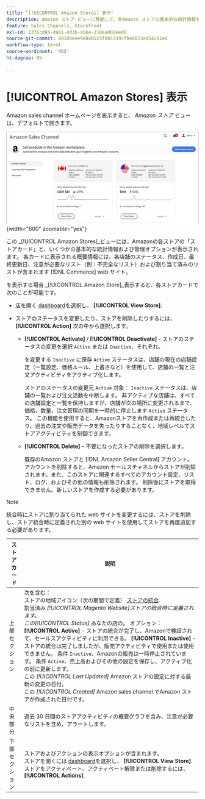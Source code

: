 ```yaml
---
title: “[!UICONTROL Amazon Stores] 表示"
description: Amazon ストア ビューに移動して、各Amazon ストアの基本的な統計情報をすばやく確認し、管理オプションにアクセスします。
feature: Sales Channels, Storefront
exl-id: 1376cd84-da81-4d3b-a5be-218aa802eed6
source-git-commit: 801d4eee9e84b5c5f8b53397fbe8023ad54281e6
workflow-type: tm+mt
source-wordcount: '462'
ht-degree: 0%

---
```


# [!UICONTROL Amazon Stores] 表示

Amazon sales channel ホームページを表示すると、 _Amazon ストア_ ビューは、デフォルトで開きます。

![Amazonストア表示](assets/amazon-sales-channel-home-tabs.png){width="600" zoomable="yes"}

この _[!UICONTROL Amazon Stores]_ビューには、Amazonの各ストアの「ストアカード」と、いくつかの基本的な統計情報および管理オプションが表示されます。 各カードに表示される概要情報には、各店舗のステータス、作成日、最終更新日、注意が必要なリスト（例：不完全なリスト）および割り当て済みのリストが含まれます [!DNL Commerce] web サイト。

を表示する場合 _[!UICONTROL Amazon Store]_表示すると、各ストアカードで次のことが可能です。

- 店を開く [dashboard](./amazon-store-dashboard.md)を選択し、 **[!UICONTROL View Store]**.

- ストアのステータスを変更したり、ストアを削除したりするには、 **[!UICONTROL Action]** 次の中から選択します。

   - **[!UICONTROL Activate]** / **[!UICONTROL Deactivate]** - ストアのステータスの変更を選択 `Active` または `Inactive`、それぞれ。

     を変更する `Inactive` に保存 `Active` ステータスは、店舗の現在の店舗設定（一覧設定、価格ルール、上書きなど）を使用して、店舗の一覧と注文アクティビティをアクティブ化します。

     ストアのステータスの変更元 `Active` 対象： `Inactive` ステータスは、店舗の一覧および注文活動を中断します。 非アクティブな店舗は、すべての店舗設定と一覧を保持しますが、店舗が次の場所に変更されるまで、価格、数量、注文管理の同期を一時的に停止します `Active` ステータス。 この機能を使用すると、Amazonストアを再作成または再統合したり、過去の注文や販売データを失ったりすることなく、地域レベルでストアアクティビティを制御できます。

   - **[!UICONTROL Delete]**  – 不要になったストアの削除を選択します。

     既存のAmazon ストアと [!DNL Amazon Seller Central] アカウント。 アカウントを削除すると、Amazon セールスチャネルからストアが削除されます。また、このストアに関連するすべてのアカウント設定、リスト、ログ、およびその他の情報も削除されます。 削除後にストアを取得できません。新しいストアを作成する必要があります。

>[!NOTE]
>統合時にストアに割り当てられた web サイトを変更するには、ストアを削除し、ストア統合時に定義された別の web サイトを使用してストアを再度追加する必要があります。

| ストアカード | 説明 |
|----------------|-----------------------------------------------------------------------------------------------------------------------------------------------------------------------------------------------------------------------------------------------------------------------------------------------------------------------------------------------------------------------------------------------------------------------------------------------------------------------------------------------------------------------------------------------------------------------------------------------------------------------------------------------------------------------------------------------------------------------------------------------------------------------------------------------------------------------|
| 上部セクション | 次を含む： <br>ストアの地域アイコン（次の期間で定義） [ストアの統合](./store-integration.md).<br> 割当済み _[!UICONTROL Magento Website]_ストアの統合時に定義されます。<br>この_[!UICONTROL Status]_ あなたの店の。 オプション： **[!UICONTROL Active]** - ストアの統合が完了し、Amazonで検証されて、セールスアクティビティに利用できる。 **[!UICONTROL Inactive]** - ストアの統合は完了しましたが、販売アクティビティで使用または使用できません。 条件 `Inactive`、Amazonの販売は一時停止されています。 条件 `Active`、売上高およびその他の設定を保存し、アクティブ化の前に更新します。<br>この *[!UICONTROL Last Updated]* Amazon ストアの設定に対する最新の変更の日付。<br>この *[!UICONTROL Created]* Amazon sales channel でAmazon ストアが作成された日付です。 |
| 中央部分 | 過去 30 日間のストアアクティビティの概要グラフを含み、注意が必要なリストを含め、アラートします。 |
| 下部セクション | ストアおよびアクションの表示オプションが含まれます。<br>ストアを開くには [dashboard](./amazon-store-dashboard.md)を選択し、 **[!UICONTROL View Store]**.<br>ストアをアクティベート、アクティベート解除または削除するには、 **[!UICONTROL Actions]**. |
